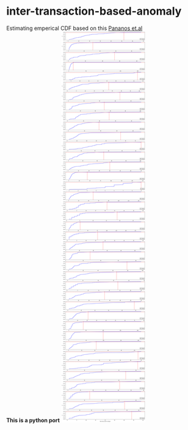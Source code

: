 # inter-transaction-based-anomaly

Estimating emperical CDF based on this [Pananos et.al](https://dpananos.github.io/portfolio/portfolio-1/) <br>
**This is a python port**
![ecdf 95%ile](https://github.com/vntkumar8/inter-transaction-based-anomaly/raw/main/out.png)
